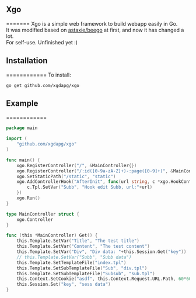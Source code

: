 ## Xgo
=======
Xgo is a simple web framework to build webapp easily in Go.  
It was modified based on [astaxie/beego](https://github.com/astaxie/beego) at first, and now it has changed a lot.  
For self-use. Unfinished yet :)

## Installation
============
To install:

    go get github.com/xgdapg/xgo

## Example
============
```go
package main

import (
	"github.com/xgdapg/xgo"
)

func main() {
	xgo.RegisterController("/", &MainController{})
	xgo.RegisterController("/:id([0-9a-zA-Z]+)-:page([0-9]+)", &MainController{})
	xgo.SetStaticPath("/static", "static")
	xgo.AddControllerHook("AfterInit", func(url string, c *xgo.HookController) {
		c.Tpl.SetVar("Subb", "Hook edit Subb, url:"+url)
	})
	xgo.Run()
}

type MainController struct {
	xgo.Controller
}

func (this *MainController) Get() {
	this.Template.SetVar("Title", "The test title")
	this.Template.SetVar("Content", "The test content")
	this.Template.SetVar("Div", "Div data: "+this.Session.Get("key"))
	// this.Template.SetVar("Subb", "Subb data")
	this.Template.SetTemplateFile("index.tpl")
	this.Template.SetSubTemplateFile("Sub", "div.tpl")
	this.Template.SetSubTemplateFile("Subsub", "sub.tpl")
	this.Context.SetCookie("asdf", this.Context.Request.URL.Path, 60*60)
	this.Session.Set("key", "sess data")
}
```